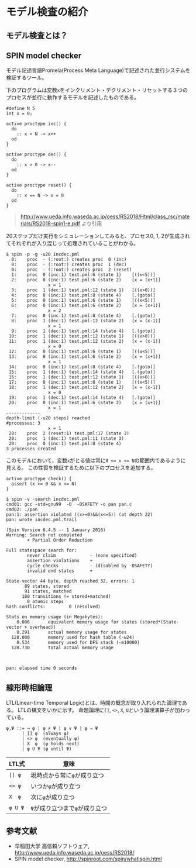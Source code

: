 # モデル検査の紹介

## モデル検査とは？

## SPIN model checker
モデル記述言語Promela(Process Meta Language)で記述された並行システムを検証するツール。

下のプログラムは変数`x`をインクリメント・デクリメント・リセットする３つのプロセスが並行に動作するモデルを記述したものである。
```
#define N 5
int x = 0;

active proctype inc() {
  do
    :: x < N -> x++
  od
}

active proctype dec() {
  do
    :: x > 0 -> x--
  od
}

active proctype reset() {
  do
    :: x == N -> x = 0
  od
}
```
> http://www.ueda.info.waseda.ac.jp/oess/RS2018/Html/class_rsc/materials/RS2018-spin1-e.pdf より引用

20ステップだけ実行をシミュレーションしてみると、プロセス0, 1, 2が生成されてそれぞれが入り混じって処理されていることがわかる。
```
$ spin -p -g -u20 incdec.pml
  0:    proc  - (:root:) creates proc  0 (inc)
  0:    proc  - (:root:) creates proc  1 (dec)
  0:    proc  - (:root:) creates proc  2 (reset)
  1:    proc  0 (inc:1) test.pml:6 (state 1)    [((x<5))]
  2:    proc  0 (inc:1) test.pml:6 (state 2)    [x = (x+1)]
                x = 1
  3:    proc  1 (dec:1) test.pml:12 (state 1)   [((x>0))]
  4:    proc  0 (inc:1) test.pml:8 (state 4)    [.(goto)]
  5:    proc  0 (inc:1) test.pml:6 (state 1)    [((x<5))]
  6:    proc  0 (inc:1) test.pml:6 (state 2)    [x = (x+1)]
                x = 2
  7:    proc  0 (inc:1) test.pml:8 (state 4)    [.(goto)]
  8:    proc  1 (dec:1) test.pml:12 (state 2)   [x = (x-1)]
                x = 1
  9:    proc  1 (dec:1) test.pml:14 (state 4)   [.(goto)]
 10:    proc  1 (dec:1) test.pml:12 (state 1)   [((x>0))]
 11:    proc  1 (dec:1) test.pml:12 (state 2)   [x = (x-1)]
                x = 0
 12:    proc  0 (inc:1) test.pml:6 (state 1)    [((x<5))]
 13:    proc  0 (inc:1) test.pml:6 (state 2)    [x = (x+1)]
                x = 1
 14:    proc  0 (inc:1) test.pml:8 (state 4)    [.(goto)]
 15:    proc  1 (dec:1) test.pml:14 (state 4)   [.(goto)]
 16:    proc  1 (dec:1) test.pml:12 (state 1)   [((x>0))]
 17:    proc  0 (inc:1) test.pml:6 (state 1)    [((x<5))]
 18:    proc  1 (dec:1) test.pml:12 (state 2)   [x = (x-1)]
                x = 0
 19:    proc  1 (dec:1) test.pml:14 (state 4)   [.(goto)]
 20:    proc  0 (inc:1) test.pml:6 (state 2)    [x = (x+1)]
                x = 1
-------------
depth-limit (-u20 steps) reached
#processes: 3
                x = 1
 20:    proc  2 (reset:1) test.pml:17 (state 3)
 20:    proc  1 (dec:1) test.pml:11 (state 3)
 20:    proc  0 (inc:1) test.pml:8 (state 4)
3 processes created
```

このモデルにおいて、変数`x`がとる値は常に`0 <= x <= N`の範囲内であるように見える。
この性質を検証するために以下のプロセスを追加する。

```
active proctype check() {
  assert (x >= 0 && x <= N)
}
```

```
$ spin -v -search incdec.pml 
cmd01: gcc -std=gnu99  -O  -DSAFETY -o pan pan.c
cmd02: ./pan 
pan:1: assertion violated ((x>=0)&&(x<=5)) (at depth 22)
pan: wrote incdec.pml.trail

(Spin Version 6.4.5 -- 1 January 2016)
Warning: Search not completed
        + Partial Order Reduction

Full statespace search for:
        never claim             - (none specified)
        assertion violations    +
        cycle checks            - (disabled by -DSAFETY)
        invalid end states      +

State-vector 44 byte, depth reached 32, errors: 1
       89 states, stored
       91 states, matched
      180 transitions (= stored+matched)
        0 atomic steps
hash conflicts:         0 (resolved)

Stats on memory usage (in Megabytes):
    0.006       equivalent memory usage for states (stored*(State-vector + overhead))
    0.291       actual memory usage for states
  128.000       memory used for hash table (-w24)
    0.534       memory used for DFS stack (-m10000)
  128.730       total actual memory usage



pan: elapsed time 0 seconds
```


## 線形時相論理
LTL(Linear-time Temporal Logic)とは、時間の概念が取り入れられた論理である。
LTLの構文をいかに示す。
命題論理に`[]`, `<>`, `X`, `U`という論理演算子が加わっている。
```
φ,Ψ ::= ¬ φ | φ ∧ Ψ | φ ∨ Ψ | φ ⇒ Ψ
      | [] φ  (always φ)
      | <> φ  (eventually φ)
      | X  φ  (φ holds next)
      | φ U Ψ (φ until Ψ)
```

|LTL式|意味|
----|---- 
| `[] φ` | 現時点から常に`φ`が成り立つ |
| `<> φ` | いつか`φ`が成り立つ |
| `X  φ` | 次に`φ`が成り立つ |
| `φ U Ψ` | `Ψ`が成り立つまで`φ`が成り立つ |

## 参考文献
- 早稲田大学 高信頼ソフトウェア, http://www.ueda.info.waseda.ac.jp/oess/RS2018/
- SPIN model checker, http://spinroot.com/spin/whatispin.html
